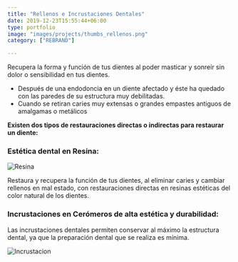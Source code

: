 ```yaml
---
title: "Rellenos e Incrustaciones Dentales"
date: 2019-12-23T15:55:44+06:00
type: portfolio
image: "images/projects/thumbs_rellenos.png"
category: ["REBRAND"]

---
```



Recupera la forma y función de tus dientes al poder masticar y sonreír sin dolor o sensibilidad en tus dientes.

- Después de una endodoncia en un diente afectado y éste ha quedado con las paredes de su estructura muy debilitadas.
- Cuando se retiran caries muy extensas o grandes empastes antiguos de amalgamas o metálicos

**Existen dos tipos de restauraciones directas o indirectas para restaurar un diente:**

### Estética dental en Resina:

![Resina](http://aldentalspot.com.mx/wp-content/uploads/2022/02/08.1_Img_DentalSpot-copy-1024x768.png)



Restaura y recupera la función de tus dientes, al eliminar caries y cambiar rellenos en mal estado, con restauraciones directas en resinas estéticas del color natural de los dientes.

### Incrustaciones en Cerómeros de alta estética y durabilidad:

Las incrustaciones dentales permiten conservar al máximo la estructura dental, ya que la preparación dental que se realiza es mínima.

![Incrustacion](http://aldentalspot.com.mx/wp-content/uploads/2022/02/9_Img_DentalSpot--1024x768.png)
